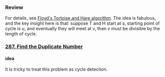 ### Review

For details, see [Floyd's Tortoise and Hare algorithm](https://en.wikipedia.org/wiki/Cycle_detection#Floyd's_Tortoise_and_Hare). The idea is fabulous, and the key insight here is that: suppose T and H start at s, starting point of cycle is u, and eventually they will meet at v, then v must be divisible by the length of cycle. 



### [287. Find the Duplicate Number](https://leetcode.com/problems/find-the-duplicate-number/)

#### idea

It is tricky to treat this problem as cycle detection. 

